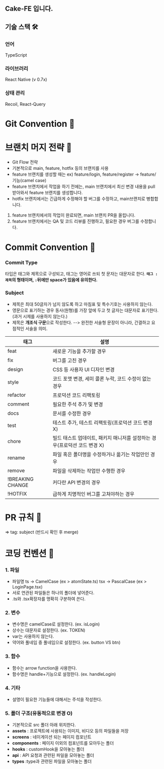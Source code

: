 ## Cake-FE 입니다.

## 기술 스택 🛠

### 언어

TypeScript

### 라이브러리

React Native (v 0.7x)

### 상태 관리

Recoil, React-Query

# Git Convention 📝

# **브랜치 머지 전략 📌**

- Git Flow 전략
- 기본적으로 main, feature, hotfix 등의 브랜치를 사용
- feature 브랜치를 생성할 때는 ex) feature/login, feature/register → feature/기능(camel case)
- feature 브랜치에서 작업을 하기 전에는, main 브랜치에서 최신 변경 내용을 pull 받아와서 feature 브랜치를 생성합니다.
- hotfix 브랜치에서는 긴급하게 수정해야 할 버그를 수정하고, main브랜치로 병합합니다.

1. feature 브랜치에서의 작업이 완료되면, main 브랜치 PR을 올립니다.
2. feature 브랜치에서는 QA 및 코드 리뷰를 진행하고, 필요한 경우 버그를 수정합니다.

# Commit Convention 📝

### Commit Type

타입은 태그와 제목으로 구성되고, 태그는 영어로 쓰되 첫 문자는 대문자로 한다.
**`태그 : 제목`의 형태이며, `:`뒤에만 space가 있음에 유의한다.**

### Subject

- 제목은 최대 50글자가 넘지 않도록 하고 마침표 및 특수기호는 사용하지 않는다.
- 영문으로 표기하는 경우 동사(원형)를 가장 앞에 두고 첫 글자는 대문자로 표기한다.(과거 시제를 사용하지 않는다.)
- 제목은 **개조식 구문**으로 작성한다. --> 완전한 서술형 문장이 아니라, 간결하고 요점적인 서술을 의미.

| 태그             | 설명                                                                      |
| ---------------- | ------------------------------------------------------------------------- |
| feat             | 새로운 기능을 추가할 경우                                                 |
| fix              | 버그를 고친 경우                                                          |
| design           | CSS 등 사용자 UI 디자인 변경                                              |
| style            | 코드 포맷 변경, 세미 콜론 누락, 코드 수정이 없는 경우                     |
| refactor         | 프로덕션 코드 리팩토링                                                    |
| comment          | 필요한 주석 추가 및 변경                                                  |
| docs             | 문서를 수정한 경우                                                        |
| test             | 테스트 추가, 테스트 리팩토링(프로덕션 코드 변경 X)                        |
| chore            | 빌드 태스트 업데이트, 패키지 매니저를 설정하는 경우(프로덕션 코드 변경 X) |
| rename           | 파일 혹은 폴더명을 수정하거나 옮기는 작업만인 경우                        |
| remove           | 파일을 삭제하는 작업만 수행한 경우                                        |
| !BREAKING CHANGE | 커다란 API 변경의 경우                                                    |
| !HOTFIX          | 급하게 치명적인 버그를 고쳐야하는 경우                                    |

# PR 규칙 🔗

⇒ tag: subject (반드시 확인 후 merge)

# 코딩 컨벤션 📝

### 1. 파일

- 파일명
  ts → CamelCase (ex > atomState.ts)
  tsx → PascalCase (ex > LoginPage.tsx)
- 서로 연관된 파일들은 하나의 폴더에 넣어준다.
- .ts와 .tsx확장자를 명확히 구분하여 쓴다.

### 2. 변수

- 변수명은 camelCase로 설정한다. (ex. isLogin)
- 상수는 대문자로 설정한다. (ex. TOKEN)
- var는 사용하지 않는다.
- 약어와 풀네임 중 풀네임으로 설정한다. (ex. button VS btn)

### 3. 함수

- 함수는 arrow function을 사용한다.
- 함수명은 handle+기능으로 설정한다. (ex. handleLogin)

### 4. 기타

- 설명이 필요한 기능들에 대해서는 주석을 작성한다.

### 5. 폴더 구조(유동적으로 변경 O)

- 기본적으로 src 폴더 아래 위치한다.
- **assets** : 프로젝트에 사용되는 이미지, 비디오 등의 파일들을 저장
- **screens** : 네이게이션 되는 페이지 컴포넌트
- **components** : 페이지 이외의 컴포넌트를 모아두는 폴더
- **hooks** : customHook을 모아놓는 폴더
- **api** : API 요청과 관련된 파일을 모아놓는 폴더
- **types** :type과 관련된 파일을 모아놓는 폴더
